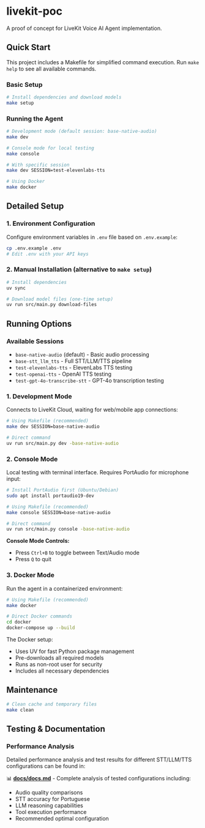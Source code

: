 # livekit-poc

A proof of concept for LiveKit Voice AI Agent implementation.

## Quick Start

This project includes a Makefile for simplified command execution. Run `make help` to see all available commands.

### Basic Setup

```bash
# Install dependencies and download models
make setup
```

### Running the Agent

```bash
# Development mode (default session: base-native-audio)
make dev

# Console mode for local testing
make console

# With specific session
make dev SESSION=test-elevenlabs-tts

# Using Docker
make docker
```

## Detailed Setup

### 1. Environment Configuration

Configure environment variables in `.env` file based on `.env.example`:

```bash
cp .env.example .env
# Edit .env with your API keys
```

### 2. Manual Installation (alternative to `make setup`)

```bash
# Install dependencies
uv sync

# Download model files (one-time setup)
uv run src/main.py download-files
```

## Running Options

### Available Sessions

- `base-native-audio` (default) - Basic audio processing
- `base-stt_llm_tts` - Full STT/LLM/TTS pipeline
- `test-elevenlabs-tts` - ElevenLabs TTS testing
- `test-openai-tts` - OpenAI TTS testing
- `test-gpt-4o-transcribe-stt` - GPT-4o transcription testing

### 1. Development Mode

Connects to LiveKit Cloud, waiting for web/mobile app connections:

```bash
# Using Makefile (recommended)
make dev SESSION=base-native-audio

# Direct command
uv run src/main.py dev -base-native-audio
```

### 2. Console Mode

Local testing with terminal interface. Requires PortAudio for microphone input:

```bash
# Install PortAudio first (Ubuntu/Debian)
sudo apt install portaudio19-dev

# Using Makefile (recommended)
make console SESSION=base-native-audio

# Direct command
uv run src/main.py console -base-native-audio
```

**Console Mode Controls:**

- Press `Ctrl+B` to toggle between Text/Audio mode
- Press `Q` to quit


### 3. Docker Mode

Run the agent in a containerized environment:

```bash
# Using Makefile (recommended)
make docker

# Direct Docker commands
cd docker
docker-compose up --build
```

The Docker setup:

- Uses UV for fast Python package management
- Pre-downloads all required models
- Runs as non-root user for security
- Includes all necessary dependencies

## Maintenance

```bash
# Clean cache and temporary files
make clean
```


## Testing & Documentation

### Performance Analysis

Detailed performance analysis and test results for different STT/LLM/TTS configurations can be found in:

📊 **[docs/docs.md](docs/docs.md)** - Complete analysis of tested configurations including:

- Audio quality comparisons
- STT accuracy for Portuguese
- LLM reasoning capabilities
- Tool execution performance
- Recommended optimal configuration
